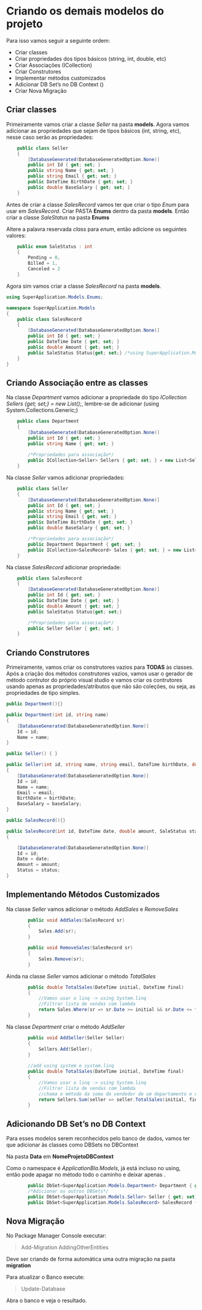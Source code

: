 # Criando os demais modelos do projeto

Para isso vamos seguir a seguinte ordem:
 - Criar classes
 - Criar propriedades dos tipos básicos (string, int, double, etc)
 - Criar Associações (ICollection)
 - Criar Construtores
 - Implementar métodos customizados
 - Adicionar DB Set’s no DB Context ()
 - Criar Nova Migração
 
 ## Criar classes
 
Primeiramente vamos criar a classe _Seller_ na pasta **models**. 
Agora vamos adicionar as propriedades que sejam de tipos básicos (int, string, etc), 
nesse caso serão as propriedades:

```cs
    public class Seller
    {
        [DatabaseGenerated(DatabaseGeneratedOption.None)]
        public int Id { get; set; }
        public string Name { get; set; }
        public string Email { get; set; }
        public DateTime BirthDate { get; set; }
        public double BaseSalary { get; set; }
    }
```

Antes de criar a classe _SalesRecord_ vamos ter que criar o tipo _Enum_ para usar em _SalesRecord_.
Criar PASTA **Enums** dentro da pasta **models**. 
Então criar a classe _SaleStatus_ na pasta **Enums**

Altere a palavra reservada _class_ para _enum_, então adicione os seguintes valores:

```cs
    public enum SaleStatus : int
    {
        Pending = 0,
        Billed = 1,
        Canceled = 2
    }
```
Agora sim vamos criar a classe _SalesRecord_ na pasta **models**. 

```cs
using SuperApplication.Models.Enums;

namespace SuperApplication.Models
{
    public class SalesRecord
    {
        [DatabaseGenerated(DatabaseGeneratedOption.None)]
        public int Id { get; set; }
        public DateTime Date { get; set; }
        public double Amount { get; set; }
        public SaleStatus Status{get; set;} /*using SuperApplication.Models.Enums;*/
    }
}
```

## Criando Associação entre as classes

Na classe _Department_ vamos adicionar 
a propriedade do tipo _ICollection <Seller> Sellers {get; set;} = new List<Seller>();_, 
lembre-se de adicionar (using System.Collections.Generic;)

```cs
    public class Department
    {
        [DatabaseGenerated(DatabaseGeneratedOption.None)]
        public int Id { get; set; }
        public string Name { get; set; }
        
        /*Propriedades para associação*/
        public ICollection<Seller> Sellers { get; set; } = new List<Seller>();
    }
```

Na classe _Seller_ vamos adicionar propriedades:

```cs
    public class Seller
    {
        [DatabaseGenerated(DatabaseGeneratedOption.None)]
        public int Id { get; set; }
        public string Name { get; set; }
        public string Email { get; set; }
        public DateTime BirthDate { get; set; }
        public double BaseSalary { get; set; }

        /*Propriedades para associação*/
        public Department Department { get; set; }
        public ICollection<SalesRecord> Sales { get; set; } = new List<SalesRecord>();
    }
```


Na classe _SalesRecord_ adicionar propriedade:

```cs
    public class SalesRecord
    {
        [DatabaseGenerated(DatabaseGeneratedOption.None)]
        public int Id { get; set; }
        public DateTime Date { get; set; }
        public double Amount { get; set; }
        public SaleStatus Status{get; set;}

        /*Propriedades para associação*/
        public Seller Seller { get; set; }
    }
 ```


## Criando Construtores
Primeiramente, vamos criar os construtores vazios para **TODAS** às classes.
Após a criação dos métodos construtores vazios, vamos usar o gerador de método contrutor 
do próprio visual studio e vamos criar os contrutores usando apenas as 
propriedades/atributos que não são coleções, ou seja, as propriedades de tipo simples.

```cs
public Department(){}

public Department(int id, string name)
{
    [DatabaseGenerated(DatabaseGeneratedOption.None)]
    Id = id;
    Name = name;
}
```

```cs
public Seller() { }

public Seller(int id, string name, string email, DateTime birthDate, double baseSalary)
{
    [DatabaseGenerated(DatabaseGeneratedOption.None)]
    Id = id;
    Name = name;
    Email = email;
    BirthDate = birthDate;
    BaseSalary = baseSalary;
}
```

```cs
public SalesRecord(){}

public SalesRecord(int id, DateTime date, double amount, SaleStatus status)
{

    [DatabaseGenerated(DatabaseGeneratedOption.None)]
    Id = id;
    Date = date;
    Amount = amount;
    Status = status;
}
```
## Implementando Métodos Customizados

Na classe _Seller_ vamos adicionar o método _AddSales_ e _RemoveSales_

```cs
        public void AddSales(SalesRecord sr)
        {
            Sales.Add(sr);
        }

        public void RemoveSales(SalesRecord sr)
        {
            Sales.Remove(sr);
        }
```

Ainda na classe _Seller_ vamos adicionar o método _TotalSales_

```cs
        public double TotalSales(DateTime initial, DateTime final)
        {
            //Vamos usar o linq -> using System.linq
            //Filtrar lista de vendas com lambda
            return Sales.Where(sr => sr.Date >= initial && sr.Date <= final).Sum(sr => sr.Amount);
        }
 ```

Na classe _Department_ criar o método _AddSeller_

```cs
        public void AddSeller(Seller Seller)
        {
            Sellers.Add(Seller);
        }
        
        //add using system e system.linq
        public double TotalSales(DateTime initial, DateTime final)
        {
            //Vamos usar o linq -> using System.linq
            //Filtrar lista de vendas com lambda
            //chama o método da soma do vendedor de um departamento e depois soma tudo
            return Sellers.Sum(seller => seller.TotalSales(initial, final));
        }        
```




## Adicionando DB Set’s no DB Context

Para esses modelos serem reconhecidos pelo banco de dados, vamos ter que adicionar às classes como DBSets no DBContext

Na pasta **Data** em **NomeProjetoDBContext**

Como o namespace é _ApplicationBla.Models_, já está incluso no using, então pode apagar no método todo o caminho e deixar apenas <Departament>.

```cs
        public DbSet<SuperApplication.Models.Department> Department { get; set; }
        /*Adicionar os outros DBSets*/
        public DbSet<SuperApplication.Models.Seller> Seller { get; set; }
        public DbSet<SuperApplication.Models.SalesRecord> SalesRecord { get; set; }
```

## Nova Migração
No Package Manager Console executar:

 > Add-Migration AddingOtherEntities
 
Deve ser criando de forma automática uma outra migração na pasta **migration**

Para atualizar o Banco execute:

 > Update-Database
 
Abra o banco e veja o resultado.
